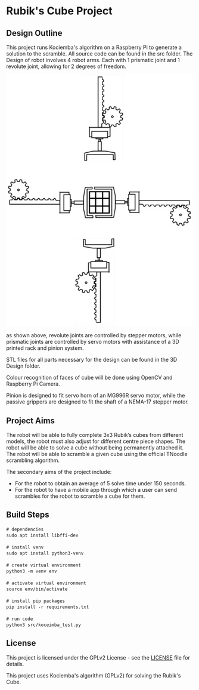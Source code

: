 # Rubik's Cube Project

## Design Outline
This project runs Kociemba's algorithm on a Raspberry Pi to generate a solution to the scramble. All source code can be found in the src folder.
The Design of robot involves 4 robot arms. Each with 1 prismatic joint and 1 revolute joint, allowing for 2 degrees of freedom.

![alt text](Design_Diagrams/overallm.jpg)

as shown above, revolute joints are controlled by stepper motors, while prismatic joints are controlled by servo motors with assistance of a 3D printed rack and pinion system.

STL files for all parts necessary for the design can be found in the 3D Design folder.

Colour recognition of faces of cube will be done using OpenCV and Raspberry Pi Camera.

Pinion is designed to fit servo horn of an MG996R servo motor, while the passive grippers are designed to fit the shaft of a NEMA-17 stepper motor.

## Project Aims

The robot will be able to fully complete 3x3 Rubik’s cubes from different models, the robot must also adjust for different centre piece shapes.
The robot will be able to solve a cube without being permanently attached it.
The robot will be able to scramble a given cube using the official TNoodle scrambling algorithm.

The secondary aims of the project include:
 * For the robot to obtain an average of 5 solve time under 150 seconds.
 * For the robot to have a mobile app through which a user can send scrambles for the robot to scramble a cube for them.


## Build Steps

```
# dependencies
sudo apt install libffi-dev

# install venv
sudo apt install python3-venv

# create virtual environment
python3 -m venv env

# activate virtual environment
source env/bin/activate

# install pip packages
pip install -r requirements.txt

# run code
python3 src/koceimba_test.py
```

## License

This project is licensed under the GPLv2 License - see the [LICENSE](LICENSE) file for details.

This project uses Kociemba's algorithm (GPLv2) for solving the Rubik's Cube. 


